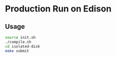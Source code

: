 # Production Run on Edison

## Usage

```bash
source init.sh
./compile.sh
cd isolated-disk
make submit
```
